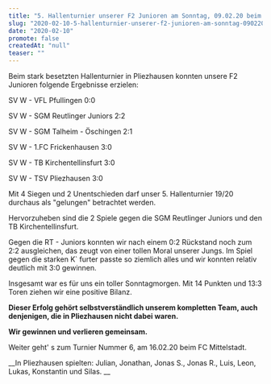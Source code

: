 ```yaml
---
title: "5. Hallenturnier unserer F2 Junioren am Sonntag, 09.02.20 beim TSV Pliezhausen"
slug: "2020-02-10-5-hallenturnier-unserer-f2-junioren-am-sonntag-090220-beim-tsv-pliezhausen"
date: "2020-02-10"
promote: false
createdAt: "null"
teaser: ""
---
```

Beim stark besetzten Hallenturnier in Pliezhausen konnten unsere F2 Junioren folgende Ergebnisse erzielen:


SV W - VFL Pfullingen 0:0


SV W - SGM Reutlinger Juniors 2:2


SV W - SGM Talheim - Öschingen 2:1


SV W - 1.FC Frickenhausen 3:0


SV W - TB Kirchentellinsfurt 3:0


SV W - TSV Pliezhausen 3:0



Mit 4 Siegen und 2 Unentschieden darf unser 5. Hallenturnier 19/20 durchaus als "gelungen" betrachtet werden.


Hervorzuheben sind die 2 Spiele gegen die SGM Reutlinger Juniors und den TB Kirchentellinsfurt.


Gegen die RT - Juniors konnten wir nach einem 0:2 Rückstand noch zum 2:2 ausgleichen, das zeugt von einer tollen Moral unserer Jungs. Im Spiel gegen die starken K` furter passte so ziemlich alles und wir konnten relativ deutlich mit 3:0 gewinnen.


Insgesamt war es für uns ein toller Sonntagmorgen. Mit 14 Punkten und 13:3 Toren ziehen wir eine positive Bilanz.


**Dieser Erfolg gehört selbstverständlich unserem kompletten Team, auch denjenigen, die in Pliezhausen nicht dabei waren.**


**Wir gewinnen und verlieren gemeinsam.**

Weiter geht' s zum Turnier Nummer 6, am 16.02.20 beim FC Mittelstadt.


 __In Pliezhausen spielten: Julian, Jonathan, Jonas S., Jonas R., Luis, Leon, Lukas, Konstantin und Silas. __
